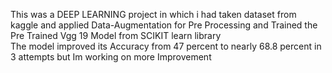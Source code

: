 This was a DEEP LEARNING project in which i had taken dataset from kaggle and applied Data-Augmentation for Pre Processing and Trained the Pre Trained Vgg 19 Model from SCIKIT learn library <br>
The model improved its Accuracy from 47 percent to nearly 68.8 percent in 3 attempts but Im working on more Improvement
